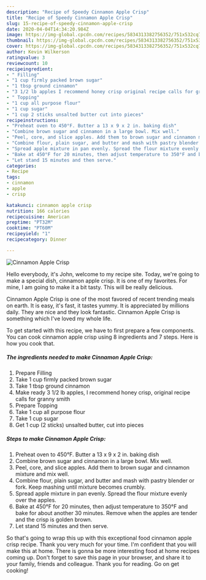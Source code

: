 ```yaml
---
description: "Recipe of Speedy Cinnamon Apple Crisp"
title: "Recipe of Speedy Cinnamon Apple Crisp"
slug: 15-recipe-of-speedy-cinnamon-apple-crisp
date: 2020-04-04T14:34:20.984Z
image: https://img-global.cpcdn.com/recipes/5834313382756352/751x532cq70/cinnamon-apple-crisp-recipe-main-photo.jpg
thumbnail: https://img-global.cpcdn.com/recipes/5834313382756352/751x532cq70/cinnamon-apple-crisp-recipe-main-photo.jpg
cover: https://img-global.cpcdn.com/recipes/5834313382756352/751x532cq70/cinnamon-apple-crisp-recipe-main-photo.jpg
author: Kevin Wilkerson
ratingvalue: 3
reviewcount: 10
recipeingredient:
- " Filling"
- "1 cup firmly packed brown sugar"
- "1 tbsp ground cinnamon"
- "3 1/2 lb apples I recommend honey crisp original recipe calls for granny smith"
- " Topping"
- "1 cup all purpose flour"
- "1 cup sugar"
- "1 cup 2 sticks unsalted butter cut into pieces"
recipeinstructions:
- "Preheat oven to 450°F. Butter a 13 x 9 x 2 in. baking dish"
- "Combine brown sugar and cinnamon in a large bowl. Mix well."
- "Peel, core, and slice apples. Add them to brown sugar and cinnamon mixture and mix well."
- "Combine flour, plain sugar, and butter and mash with pastry blender or fork. Keep mashing until mixture becomes crumbly."
- "Spread apple mixture in pan evenly. Spread the flour mixture evenly over the apples."
- "Bake at 450°F for 20 minutes, then adjust temperature to 350°F and bake for about another 30 minutes. Remove when the apples are tender and the crisp is golden brown."
- "Let stand 15 minutes and then serve."
categories:
- Recipe
tags:
- cinnamon
- apple
- crisp

katakunci: cinnamon apple crisp 
nutrition: 166 calories
recipecuisine: American
preptime: "PT32M"
cooktime: "PT60M"
recipeyield: "1"
recipecategory: Dinner

---
```



![Cinnamon Apple Crisp](https://img-global.cpcdn.com/recipes/5834313382756352/751x532cq70/cinnamon-apple-crisp-recipe-main-photo.jpg)

Hello everybody, it's John, welcome to my recipe site. Today, we're going to make a special dish, cinnamon apple crisp. It is one of my favorites. For mine, I am going to make it a bit tasty. This will be really delicious.

Cinnamon Apple Crisp is one of the most favored of recent trending meals on earth. It is easy, it's fast, it tastes yummy. It is appreciated by millions daily. They are nice and they look fantastic. Cinnamon Apple Crisp is something which I've loved my whole life.




To get started with this recipe, we have to first prepare a few components. You can cook cinnamon apple crisp using 8 ingredients and 7 steps. Here is how you cook that.

##### The ingredients needed to make Cinnamon Apple Crisp:

1. Prepare  Filling
1. Take 1 cup firmly packed brown sugar
1. Take 1 tbsp ground cinnamon
1. Make ready 3 1/2 lb apples, I recommend honey crisp, original recipe calls for granny smith
1. Prepare  Topping
1. Take 1 cup all purpose flour
1. Take 1 cup sugar
1. Get 1 cup (2 sticks) unsalted butter, cut into pieces




##### Steps to make Cinnamon Apple Crisp:

1. Preheat oven to 450°F. Butter a 13 x 9 x 2 in. baking dish
1. Combine brown sugar and cinnamon in a large bowl. Mix well.
1. Peel, core, and slice apples. Add them to brown sugar and cinnamon mixture and mix well.
1. Combine flour, plain sugar, and butter and mash with pastry blender or fork. Keep mashing until mixture becomes crumbly.
1. Spread apple mixture in pan evenly. Spread the flour mixture evenly over the apples.
1. Bake at 450°F for 20 minutes, then adjust temperature to 350°F and bake for about another 30 minutes. Remove when the apples are tender and the crisp is golden brown.
1. Let stand 15 minutes and then serve.




So that's going to wrap this up with this exceptional food cinnamon apple crisp recipe. Thank you very much for your time. I'm confident that you will make this at home. There is gonna be more interesting food at home recipes coming up. Don't forget to save this page in your browser, and share it to your family, friends and colleague. Thank you for reading. Go on get cooking!
